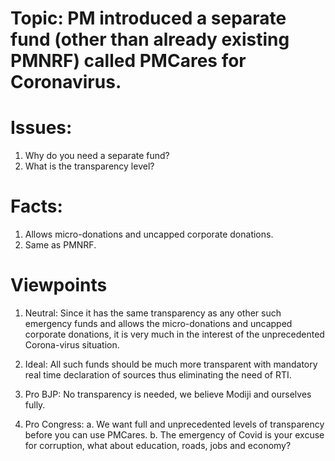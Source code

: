 # Topic: PM introduced a separate fund (other than already existing PMNRF) called PMCares for Coronavirus.

# Issues: 
1. Why do you need a separate fund?
2. What is the transparency level?

# Facts:
1. Allows micro-donations and uncapped corporate donations.
2. Same as PMNRF.

# Viewpoints

1. Neutral: Since it has the same transparency as any other such emergency funds and allows the micro-donations and uncapped corporate donations, it is very much in the interest of the unprecedented Corona-virus situation.

2. Ideal: All such funds should be much more transparent with mandatory real time declaration of sources thus eliminating the need of RTI.

3. Pro BJP: No transparency is needed, we believe Modiji and ourselves fully. 

4. Pro Congress: 
    a. We want full and unprecedented levels of transparency before you can use PMCares.
    b. The emergency of Covid is your excuse for corruption, what about education, roads, jobs and economy?
